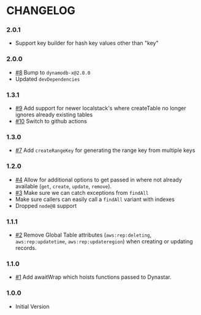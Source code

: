 # CHANGELOG

### 2.0.1

- Support key builder for hash key values other than "key"

### 2.0.0

- [#8] Bump to `dynamodb-x@2.0.0`
- Updated `devDependencies`

### 1.3.1

- [#9] Add support for newer localstack's where createTable no longer ignores already existing tables
- [#10] Switch to github actions

### 1.3.0

- [#7] Add `createRangeKey` for generating the range key from multiple keys

### 1.2.0

- [#4] Allow for additional options to get passed in where not already available (`get`, `create`, `update`, `remove`).
- [#3] Make sure we can catch exceptions from `findAll`
- Make sure callers can easily call a `findAll` variant with indexes
- Dropped `node@8` support

### 1.1.1

- [#2] Remove Global Table attributes (`aws:rep:deleting`, `aws:rep:updatetime`, `aws:rep:updateregion`) when creating or updating records.

### 1.1.0

- [#1] Add awaitWrap which hoists functions passed to Dynastar.

### 1.0.0

- Initial Version

[#1]: https://github.com/godaddy/dynastar/pull/1
[#2]: https://github.com/godaddy/dynastar/pull/2
[#3]: https://github.com/godaddy/dynastar/pull/3
[#4]: https://github.com/godaddy/dynastar/pull/4
[#7]: https://github.com/godaddy/dynastar/pull/7
[#8]: https://github.com/godaddy/dynastar/pull/8
[#9]: https://github.com/godaddy/dynastar/pull/9
[#10]: https://github.com/godaddy/dynastar/pull/10
